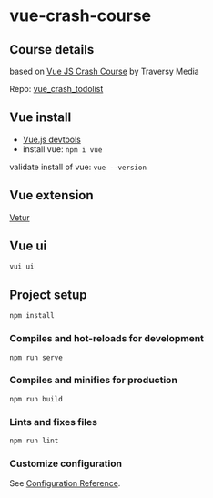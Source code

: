 # vue-crash-course

## Course details

 based on [Vue JS Crash Course](https://www.youtube.com/watch?v=Wy9q22isx3U) by Traversy Media

 Repo: [vue_crash_todolist](https://github.com/bradtraversy/vue_crash_todolist)

## Vue install

- [Vue.js devtools](https://chrome.google.com/webstore/detail/vuejs-devtools/nhdogjmejiglipccpnnnanhbledajbpd/related?hl=en)
- install vue: `npm i vue`

validate install of vue: `vue --version`

## Vue extension

[Vetur](https://marketplace.visualstudio.com/items?itemName=octref.vetur)

## Vue ui

```
vui ui
```

## Project setup

```
npm install
```

### Compiles and hot-reloads for development

```
npm run serve
```

### Compiles and minifies for production

```
npm run build
```

### Lints and fixes files

```
npm run lint
```

### Customize configuration

See [Configuration Reference](https://cli.vuejs.org/config/).
